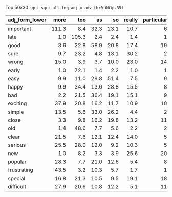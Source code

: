 Top 50x30 `sqrt`: `sqrt_all-frq_adj-x-adv_thr0-001p.35f`

| adj_form_lower   |   more |   too |   as |   so |   really |   particularly |   very |   quite |   less |   ever |   that |   inherently |   even |   truly |   completely |
|:-----------------|-------:|------:|-----:|-----:|---------:|---------------:|-------:|--------:|-------:|-------:|-------:|-------------:|-------:|--------:|-------------:|
| important        |  111.3 |   8.4 | 32.3 | 23.1 |     10.7 |            6.6 |   10.2 |     2.0 |   16.5 |    2.0 |   10.7 |          1.0 |    2.0 |     3.3 |          1.0 |
| late             |    1.0 | 105.3 |  2.4 |  2.4 |      1.4 |            1.0 |    2.0 |     1.0 |    1.0 |    4.7 |    1.0 |          1.0 |    1.7 |     1.0 |          1.0 |
| good             |    3.6 |  22.8 | 58.9 | 20.8 |     17.4 |           19.8 |   39.7 |    11.2 |    2.4 |   17.3 |   21.2 |          9.0 |    4.2 |     3.7 |          3.5 |
| sure             |    9.7 |  23.2 |  4.8 | 13.1 |     30.2 |            2.2 |    5.5 |    54.5 |    3.2 |    5.6 |    2.8 |          1.0 |    7.7 |     5.4 |         11.6 |
| wrong            |   15.0 |   3.9 |  3.7 | 10.0 |     23.0 |           14.6 |    3.6 |     2.0 |    2.0 |   10.1 |    2.0 |         39.0 |    3.0 |     4.4 |          7.6 |
| early            |    1.0 |  72.1 |  1.4 |  2.2 |      1.0 |            1.4 |    1.4 |     1.0 |    1.0 |    1.4 |    1.0 |          1.0 |    1.0 |     1.0 |          1.0 |
| easy             |    9.9 |  11.0 | 29.8 | 51.4 |      7.5 |            9.9 |   10.0 |     4.0 |    2.2 |   19.2 |   21.4 |          1.4 |    2.0 |     3.9 |          2.2 |
| happy            |    9.9 |  34.4 | 13.6 | 28.8 |     15.5 |            8.7 |   12.3 |     8.9 |    3.2 |    7.0 |    6.5 |          1.0 |    1.0 |    11.8 |          9.8 |
| bad              |    2.2 |  21.5 | 36.4 | 19.1 |     15.1 |            9.6 |    7.3 |     2.2 |    2.2 |    4.1 |   14.4 |         12.2 |    1.7 |     5.3 |          3.9 |
| exciting         |   37.9 |  20.8 | 16.2 | 11.7 |     10.9 |           10.7 |    9.9 |     1.0 |    5.7 |    1.7 |    3.6 |          1.7 |    1.4 |     3.0 |          1.0 |
| simple           |   13.5 |   5.6 | 33.0 | 26.2 |      4.4 |            2.8 |    5.4 |     2.8 |    2.6 |   14.4 |   21.9 |          1.4 |    1.0 |     2.6 |          1.7 |
| close            |    3.3 |   9.8 | 16.2 | 19.8 |     13.2 |           11.8 |   11.4 |     3.5 |    1.4 |    3.7 |    7.8 |          1.0 |   29.6 |     2.8 |          2.0 |
| old              |    1.4 |  48.6 |  7.7 |  5.6 |      2.2 |            2.8 |    4.4 |     2.0 |    1.0 |    2.0 |    1.4 |          1.0 |    3.6 |     1.4 |          1.0 |
| clear            |   21.5 |   7.6 | 12.1 | 12.4 |     14.0 |            5.2 |   12.2 |    20.7 |    4.2 |    4.7 |    4.4 |          1.0 |    4.6 |     3.5 |          7.9 |
| serious          |   25.5 |  28.0 | 12.0 |  9.2 |     10.3 |            5.0 |    9.1 |     1.7 |    5.7 |    3.5 |    7.1 |          1.4 |    1.4 |     3.0 |          2.4 |
| new              |    1.0 |   8.2 |  3.3 |  3.9 |     25.6 |           20.2 |    8.2 |     3.0 |    1.4 |    4.7 |    2.0 |          3.0 |    3.9 |     7.1 |          6.3 |
| popular          |   28.3 |   7.7 | 21.0 | 12.6 |      5.4 |            8.2 |   12.4 |     2.0 |    5.5 |    2.2 |    8.1 |          1.0 |    1.4 |     2.0 |          1.0 |
| frustrating      |   43.5 |   3.2 | 10.3 |  5.7 |      1.7 |            1.4 |    1.0 |     1.7 |    2.4 |    1.0 |    1.0 |          1.0 |    1.0 |     1.0 |          1.0 |
| special          |   16.8 |  21.3 | 10.5 |  9.5 |     19.1 |           18.1 |    9.5 |     2.0 |    2.2 |    2.2 |    2.2 |          5.1 |    2.2 |     4.8 |          1.0 |
| difficult        |   27.9 |  20.6 | 10.8 | 12.2 |      5.1 |           11.0 |    8.4 |     1.4 |    7.5 |    2.0 |    7.3 |          3.9 |    1.4 |     2.2 |          1.0 |